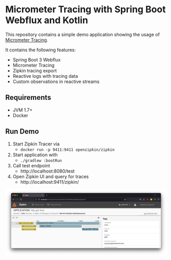 # Micrometer Tracing with Spring Boot Webflux and Kotlin

This repository contains a simple demo application showing the usage of [Micrometer Tracing](https://micrometer.io/docs/tracing).

It contains the following features:
- Spring Boot 3 Webflux
- Micrometer Tracing
- Zipkin tracing export
- Reactive logs with tracing data
- Custom observations in reactive streams

## Requirements
- JVM 1.7+
- Docker

## Run Demo
1. Start Zipkin Tracer via
    - `docker run -p 9411:9411 openzipkin/zipkin`
2. Start application with
   - ```./gradlew :bootRun ```
4. Call test endpoint 
   - http://localhost:8080/test
3. Open Zipkin UI and query for traces
   - http://localhost:9411/zipkin/

![zipkin.png](docs%2Fimages%2Fzipkin.png)
